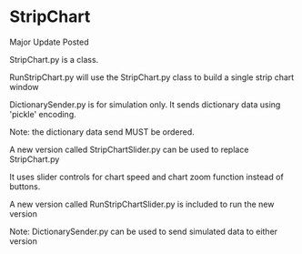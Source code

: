 # StripChart
Major Update Posted


StripChart.py is a class.

RunStripChart.py will use the StripChart.py class to build a single strip chart window

DictionarySender.py is for simulation only.  It sends dictionary data using 'pickle' encoding.

Note:  the dictionary data send MUST be ordered.

A new version called StripChartSlider.py can be used to replace StripChart.py 

It uses slider controls for chart speed and chart zoom function instead of buttons.

A new version called RunStripChartSlider.py is included to run the new version

Note: DictionarySender.py can be used to send simulated data to either version 

